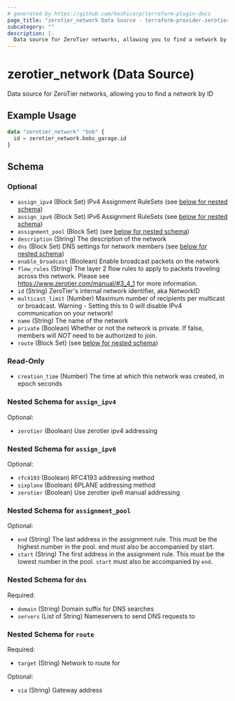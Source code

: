 ```yaml
---
# generated by https://github.com/hashicorp/terraform-plugin-docs
page_title: "zerotier_network Data Source - terraform-provider-zerotier"
subcategory: ""
description: |-
  Data source for ZeroTier networks, allowing you to find a network by ID
---
```


# zerotier_network (Data Source)

Data source for ZeroTier networks, allowing you to find a network by ID

## Example Usage

```terraform
data "zerotier_network" "bob" {
  id = zerotier_network.bobs_garage.id
}
```

<!-- schema generated by tfplugindocs -->
## Schema

### Optional

- `assign_ipv4` (Block Set) IPv4 Assignment RuleSets (see [below for nested schema](#nestedblock--assign_ipv4))
- `assign_ipv6` (Block Set) IPv6 Assignment RuleSets (see [below for nested schema](#nestedblock--assign_ipv6))
- `assignment_pool` (Block Set) (see [below for nested schema](#nestedblock--assignment_pool))
- `description` (String) The description of the network
- `dns` (Block Set) DNS settings for network members (see [below for nested schema](#nestedblock--dns))
- `enable_broadcast` (Boolean) Enable broadcast packets on the network
- `flow_rules` (String) The layer 2 flow rules to apply to packets traveling across this network. Please see https://www.zerotier.com/manual/#3_4_1 for more information.
- `id` (String) ZeroTier's internal network identifier, aka NetworkID
- `multicast_limit` (Number) Maximum number of recipients per multicast or broadcast. Warning - Setting this to 0 will disable IPv4 communication on your network!
- `name` (String) The name of the network
- `private` (Boolean) Whether or not the network is private.  If false, members will *NOT* need to be authorized to join.
- `route` (Block Set) (see [below for nested schema](#nestedblock--route))

### Read-Only

- `creation_time` (Number) The time at which this network was created, in epoch seconds

<a id="nestedblock--assign_ipv4"></a>
### Nested Schema for `assign_ipv4`

Optional:

- `zerotier` (Boolean) Use zerotier ipv4 addressing


<a id="nestedblock--assign_ipv6"></a>
### Nested Schema for `assign_ipv6`

Optional:

- `rfc4193` (Boolean) RFC4193 addressing method
- `sixplane` (Boolean) 6PLANE addressing method
- `zerotier` (Boolean) Use zerotier ipv6 manual addressing


<a id="nestedblock--assignment_pool"></a>
### Nested Schema for `assignment_pool`

Optional:

- `end` (String) The last address in the assignment rule. This must be the highest number in the pool. end must also be accompanied by start.
- `start` (String) The first address in the assignment rule. This must be the lowest number in the pool. `start` must also be accompanied by `end`.


<a id="nestedblock--dns"></a>
### Nested Schema for `dns`

Required:

- `domain` (String) Domain suffix for DNS searches
- `servers` (List of String) Nameservers to send DNS requests to


<a id="nestedblock--route"></a>
### Nested Schema for `route`

Required:

- `target` (String) Network to route for

Optional:

- `via` (String) Gateway address
